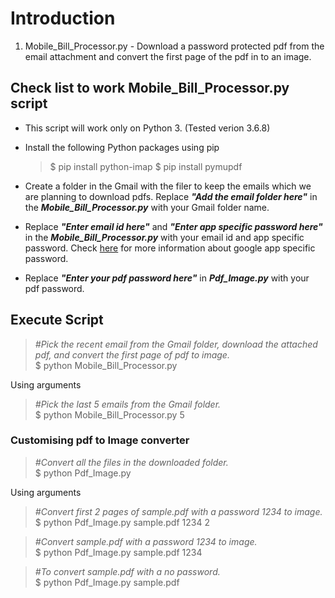 # Introduction

1. Mobile_Bill_Processor.py -  Download a password protected pdf from the email attachment and convert the first page of the pdf in to an image. 

## Check list to work Mobile_Bill_Processor.py script

* This script will work only on Python 3. (Tested verion 3.6.8)
* Install the following Python packages using pip
    > $ pip install python-imap
    $ pip install pymupdf

* Create a folder in the Gmail with the filer to keep the emails which we are planning to download pdfs. Replace ***"Add the email folder here"*** in the ***Mobile_Bill_Processor.py*** with your Gmail folder name.
* Replace ***"Enter email id here"*** and ***"Enter app specific password here"*** in the ***Mobile_Bill_Processor.py*** with your email id and app specific password. Check [here](https://support.google.com/accounts/answer/185833?hl=en) for more information about google app specific password.
* Replace ***"Enter your pdf password here"*** in ***Pdf_Image.py*** with your pdf password.

## Execute Script

> *#Pick the recent email from the Gmail folder, download the attached pdf, and convert the first page of pdf to image.*<br>
$ python Mobile_Bill_Processor.py

Using arguments

> *#Pick the last 5 emails from the Gmail folder.*<br>
$ python Mobile_Bill_Processor.py 5

### Customising pdf to Image converter
> *#Convert all the files in the downloaded folder.* <br>
$ python Pdf_Image.py 

Using arguments

> *#Convert first 2 pages of sample.pdf with a password 1234 to image.*<br>
$ python Pdf_Image.py sample.pdf 1234 2

> *#Convert sample.pdf with a password 1234 to image.*<br>
$ python Pdf_Image.py sample.pdf 1234

> *#To convert sample.pdf with a no password.*<br>
$ python Pdf_Image.py sample.pdf

